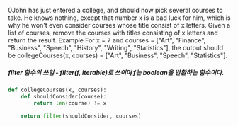 0John has just entered a college, and should now pick several courses to take. He knows nothing, except that number x is a bad luck for him, which is why he won't even consider courses whose title consist of x letters.
Given a list of courses, remove the courses with titles consisting of x letters and return the result.
Example
For x = 7 and
courses = ["Art", "Finance", "Business", "Speech", "History", "Writing", "Statistics"],
the output should be
collegeCourses(x, courses) = ["Art", "Business", "Speech", "Statistics"].

##### filter 함수의 쓰임 - filter(f, iterable)로 쓰이며 f는 boolean을 반환하는 함수이다.

```python
def collegeCourses(x, courses):
    def shouldConsider(course):
        return len(course) != x

    return filter(shouldConsider, courses)
```


